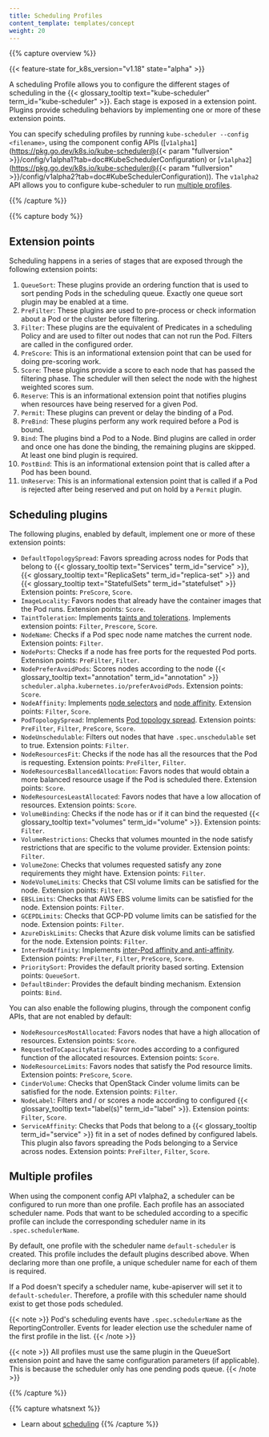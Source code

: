 ```yaml
---
title: Scheduling Profiles
content_template: templates/concept
weight: 20
---
```


{{% capture overview %}}

{{< feature-state for_k8s_version="v1.18" state="alpha" >}}

A scheduling Profile allows you to configure the different stages of scheduling
in the {{< glossary_tooltip text="kube-scheduler" term_id="kube-scheduler" >}}.
Each stage is exposed in a extension point. Plugins provide scheduling behaviors
by implementing one or more of these extension points.

You can specify scheduling profiles by running
`kube-scheduler --config <filename>`, using the component config APIs
([`v1alpha1`](https://pkg.go.dev/k8s.io/kube-scheduler@{{< param
"fullversion" >}}/config/v1alpha1?tab=doc#KubeSchedulerConfiguration) or
[`v1alpha2`](https://pkg.go.dev/k8s.io/kube-scheduler@{{< param
"fullversion" >}}/config/v1alpha2?tab=doc#KubeSchedulerConfiguration)). The
`v1alpha2` API allows you to configure kube-scheduler to run
[multiple profiles](#multiple-profiles).

{{% /capture %}}

{{% capture body %}}

## Extension points

Scheduling happens in a series of stages that are exposed through the following
extension points:

1. `QueueSort`: These plugins provide an ordering function that is used to sort
   pending Pods in the scheduling queue. Exactly one queue sort plugin may be
   enabled at a time.
1. `PreFilter`: These plugins are used to pre-process or check information about
   a Pod or the cluster before filtering.
1. `Filter`: These plugins are the equivalent of Predicates in a scheduling
   Policy and are used to filter out nodes that can not run the Pod. Filters are
   called in the configured order.
1. `PreScore`: This is an informational extension point that can be used for
   doing pre-scoring work.
1. `Score`: These plugins provide a score to each node that has passed the
   filtering phase. The scheduler will then select the node with the highest
   weighted scores sum.
1. `Reserve`: This is an informational extension point that notifies plugins
   when resources have being reserved for a given Pod.
1. `Permit`: These plugins can prevent or delay the binding of a Pod.
1. `PreBind`: These plugins perform any work required before a Pod is bound.
1. `Bind`: The plugins bind a Pod to a Node. Bind plugins are called in order
   and once one has done the binding, the remaining plugins are skipped. At
   least one bind plugin is required.
1. `PostBind`: This is an informational extension point that is called after a
   Pod has been bound.
1. `UnReserve`: This is an informational extension point that is called if a Pod
   is rejected after being reserved and put on hold by a `Permit` plugin.

## Scheduling plugins

The following plugins, enabled by default, implement one or more of these
extension points:

- `DefaultTopologySpread`: Favors spreading across nodes for Pods that belong to
  {{< glossary_tooltip text="Services" term_id="service" >}},
  {{< glossary_tooltip text="ReplicaSets" term_id="replica-set" >}} and
  {{< glossary_tooltip text="StatefulSets" term_id="statefulset" >}} Extension
  points: `PreScore`, `Score`.
- `ImageLocality`: Favors nodes that already have the container images that the
  Pod runs. Extension points: `Score`.
- `TaintToleration`: Implements
  [taints and tolerations](/docs/concepts/configuration/taint-and-toleration/).
  Implements extension points: `Filter`, `Prescore`, `Score`.
- `NodeName`: Checks if a Pod spec node name matches the current node. Extension
  points: `Filter`.
- `NodePorts`: Checks if a node has free ports for the requested Pod ports.
  Extension points: `PreFilter`, `Filter`.
- `NodePreferAvoidPods`: Scores nodes according to the node
  {{< glossary_tooltip text="annotation" term_id="annotation" >}}
  `scheduler.alpha.kubernetes.io/preferAvoidPods`. Extension points: `Score`.
- `NodeAffinity`: Implements
  [node selectors](/docs/concepts/configuration/assign-pod-node/#nodeselector)
  and
  [node affinity](/docs/concepts/configuration/assign-pod-node/#node-affinity).
  Extension points: `Filter`, `Score`.
- `PodTopologySpread`: Implements
  [Pod topology spread](/docs/concepts/workloads/pods/pod-topology-spread-constraints/).
  Extension points: `PreFilter`, `Filter`, `PreScore`, `Score`.
- `NodeUnschedulable`: Filters out nodes that have `.spec.unschedulable` set to
  true. Extension points: `Filter`.
- `NodeResourcesFit`: Checks if the node has all the resources that the Pod is
  requesting. Extension points: `PreFilter`, `Filter`.
- `NodeResourcesBallancedAllocation`: Favors nodes that would obtain a more
  balanced resource usage if the Pod is scheduled there. Extension points:
  `Score`.
- `NodeResourcesLeastAllocated`: Favors nodes that have a low allocation of
  resources. Extension points: `Score`.
- `VolumeBinding`: Checks if the node has or if it can bind the requested
  {{< glossary_tooltip text="volumes" term_id="volume" >}}. Extension points:
  `Filter`.
- `VolumeRestrictions`: Checks that volumes mounted in the node satisfy
  restrictions that are specific to the volume provider. Extension points:
  `Filter`.
- `VolumeZone`: Checks that volumes requested satisfy any zone requirements they
  might have. Extension points: `Filter`.
- `NodeVolumeLimits`: Checks that CSI volume limits can be satisfied for the
  node. Extension points: `Filter`.
- `EBSLimits`: Checks that AWS EBS volume limits can be satisfied for the node.
  Extension points: `Filter`.
- `GCEPDLimits`: Checks that GCP-PD volume limits can be satisfied for the node.
  Extension points: `Filter`.
- `AzureDiskLimits`: Checks that Azure disk volume limits can be satisfied for
  the node. Extension points: `Filter`.
- `InterPodAffinity`: Implements
  [inter-Pod affinity and anti-affinity](/docs/concepts/configuration/assign-pod-node/#inter-pod-affinity-and-anti-affinity).
  Extension points: `PreFilter`, `Filter`, `PreScore`, `Score`.
- `PrioritySort`: Provides the default priority based sorting. Extension points:
  `QueueSort`.
- `DefaultBinder`: Provides the default binding mechanism. Extension points:
  `Bind`.

You can also enable the following plugins, through the component config APIs,
that are not enabled by default:

- `NodeResourcesMostAllocated`: Favors nodes that have a high allocation of
  resources. Extension points: `Score`.
- `RequestedToCapacityRatio`: Favor nodes according to a configured function of
  the allocated resources. Extension points: `Score`.
- `NodeResourceLimits`: Favors nodes that satisfy the Pod resource limits.
  Extension points: `PreScore`, `Score`.
- `CinderVolume`: Checks that OpenStack Cinder volume limits can be satisfied
  for the node. Extension points: `Filter`.
- `NodeLabel`: Filters and / or scores a node according to configured
  {{< glossary_tooltip text="label(s)" term_id="label" >}}. Extension points:
  `Filter`, `Score`.
- `ServiceAffinity`: Checks that Pods that belong to a
  {{< glossary_tooltip term_id="service" >}} fit in a set of nodes defined by
  configured labels. This plugin also favors spreading the Pods belonging to a
  Service across nodes. Extension points: `PreFilter`, `Filter`, `Score`.

## Multiple profiles

When using the component config API v1alpha2, a scheduler can be configured to
run more than one profile. Each profile has an associated scheduler name. Pods
that want to be scheduled according to a specific profile can include the
corresponding scheduler name in its `.spec.schedulerName`.

By default, one profile with the scheduler name `default-scheduler` is created.
This profile includes the default plugins described above. When declaring more
than one profile, a unique scheduler name for each of them is required.

If a Pod doesn't specify a scheduler name, kube-apiserver will set it to
`default-scheduler`. Therefore, a profile with this scheduler name should exist
to get those pods scheduled.

{{< note >}} Pod's scheduling events have `.spec.schedulerName` as the
ReportingController. Events for leader election use the scheduler name of the
first profile in the list. {{< /note >}}

{{< note >}} All profiles must use the same plugin in the QueueSort extension
point and have the same configuration parameters (if applicable). This is
because the scheduler only has one pending pods queue. {{< /note >}}

{{% /capture %}}

{{% capture whatsnext %}}

- Learn about [scheduling](/docs/concepts/scheduling/kube-scheduler/)
  {{% /capture %}}
